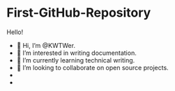 # First-GitHub-Repository
Hello!

- 👋 Hi, I’m @KWTWer.
- 👀 I’m interested in writing documentation.
- 🌱 I’m currently learning technical writing.
- 💞️ I’m looking to collaborate on open source projects.
- 
-
